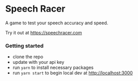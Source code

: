 # Speech Racer
A game to test your speech accuracy and speed.

Try it out at https://speechracer.com

### Getting started
- clone the repo
- update with your api key
- run `yarn` to install necessary packages
- run `yarn start` to begin local dev at [http://localhost:3000](http://localhost:3000)
